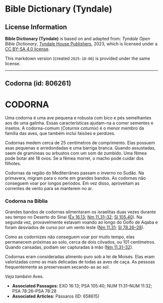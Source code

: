 # Bible Dictionary (Tyndale)

## License Information

**Bible Dictionary (Tyndale)** is based on and adapted from: _Tyndale Open Bible Dictionary_, [Tyndale House Publishers](https://tyndaleopenresources.com/), 2023, which is licensed under a [CC BY-SA 4.0 license](https://creativecommons.org/licenses/by-sa/4.0/legalcode.en).

This markdown version (created `2025-10-06`) is provided under the same license.



--------------------------------

## Codorna (id: 806261)

CODORNA
=======

Uma codorna é uma ave pequena e robusta com bico e pés semelhantes aos de uma galinha. Essas características ajudam\-na a comer sementes e insetos. A codorna\-comum (*Coturnix coturnix*) é o menor membro da família das aves, que também inclui faisões e perdizes.

Codornas medem cerca de 25 centímetros de comprimento. Elas possuem asas pequenas e arredondadas e uma barriga branca. Quando assustadas, saem de gramíneas ou arbustos com um som de zumbido. Uma fêmea pode botar até 18 ovos. Se a fêmea morrer, o macho pode cuidar dos filhotes.

Codornas da região do Mediterrâneo passam o inverno no Sudão. Na primavera, migram para o norte em grandes bandos. As codornas não conseguem voar por longos períodos. Em vez disso, aproveitam as correntes de vento para se manterem no ar.

### Codorna na Bíblia

Grandes bandos de codornas alimentaram os israelitas duas vezes durante seu tempo no Deserto do Sinai ([Êx 16\.13](https://ref.ly/Exod16:13); [Nm 11\.31–32](https://ref.ly/Num11:31-Num11:32); [Sl 105\.40](https://ref.ly/Ps105:40)). Na segunda vez, provavelmente estavam voando ao longo do Golfo de Aqaba e foram desviados de curso por um vento leste ([Nm 11\.31](https://ref.ly/Num11:31); [Sl 78\.26–28](https://ref.ly/Ps78:26-Ps78:28)).

Como as codornizes não conseguem voar por muito tempo, elas permanecem próximas ao solo, cerca de dois côvados, ou 101 centímetros. Quando cansadas, podiam ser capturadas à mão ([Nm 11\.31–32](https://ref.ly/Num11:31-Num11:32)).

Codornas eram consideradas alimento puro sob a lei de Moisés. Elas eram valorizadas como as mais delicadas de todas as aves de caça. As pessoas frequentemente as preservavam secando\-as ao sol.

*Veja também* Aves.

* **Associated Passages:** EXO 16:13; PSA 105:40; NUM 11:31–NUM 11:32; PSA 78:26–PSA 78:28
* **Associated Articles:** Pássaros (ID: 658615)

